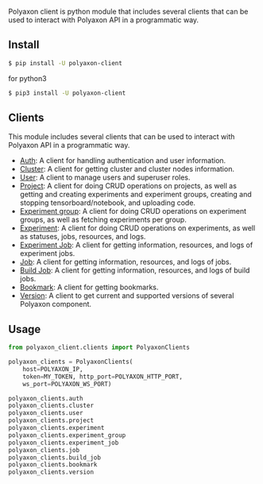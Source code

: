 Polyaxon client is python module that includes several clients that can be used to interact
with Polyaxon API in a programmatic way.

## Install

```bash
$ pip install -U polyaxon-client
```

for python3

```bash
$ pip3 install -U polyaxon-client
```

## Clients

This module includes several clients that can be used to interact
with Polyaxon API in a programmatic way.

 * [Auth](clients/auth): A client for handling authentication and user information.
 * [Cluster](clients/cluster): A client for getting cluster and cluster nodes information.
 * [User](clients/user): A client to manage users and superuser roles.
 * [Project](clients/project): A client for doing CRUD operations on projects, as well as getting and creating experiments and experiment groups, creating and stopping tensorboard/notebook, and uploading code.
 * [Experiment group](clients/experiment_group): A client for doing CRUD operations on experiment groups, as well as fetching experiments per group.
 * [Experiment](clients/experiment): A client for doing CRUD operations on experiments, as well as statuses, jobs, resources, and logs.
 * [Experiment Job](clients/experiment_job): A client for getting information, resources, and logs of experiment jobs.
 * [Job](clients/job): A client for getting information, resources, and logs of jobs.
 * [Build Job](clients/build_job): A client for getting information, resources, and logs of build jobs.
 * [Bookmark](clients/bookmark): A client for getting bookmarks.
 * [Version](clients/version): A client to get current and supported versions of several Polyaxon component.


## Usage

```python
from polyaxon_client.clients import PolyaxonClients

polyaxon_clients = PolyaxonClients(
    host=POLYAXON_IP,
    token=MY_TOKEN, http_port=POLYAXON_HTTP_PORT,
    ws_port=POLYAXON_WS_PORT)

polyaxon_clients.auth
polyaxon_clients.cluster
polyaxon_clients.user
polyaxon_clients.project
polyaxon_clients.experiment
polyaxon_clients.experiment_group
polyaxon_clients.experiment_job
polyaxon_clients.job
polyaxon_clients.build_job
polyaxon_clients.bookmark
polyaxon_clients.version
```
